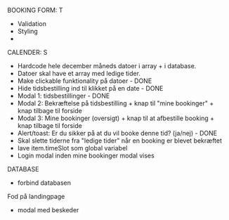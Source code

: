 BOOKING FORM: T

- Validation
- Styling
-

CALENDER: S

- Hardcode hele december måneds datoer i array + i database.
- Datoer skal have et array med ledige tider.
- Make clickable funktionality på datoer - DONE
- Hide tidsbestilling ind til klikket på en date - DONE
- Modal 1: tidsbestillinger - DONE
- Modal 2: Bekræftelse på tidsbestilling + knap til "mine bookinger" + knap tilbage til forside
- Modal 3: Mine bookinger (oversigt) + knap til at afbestille booking + knap tilbage til forside
- Alert/toast: Er du sikker på at du vil booke denne tid? (ja/nej) - DONE
- Skal slette tiderne fra "ledige tider" når en booking er blevet bekræftet
- lave item.timeSlot som global variabel
- Login modal inden mine bookinger modal vises

DATABASE

- forbind databasen

Fod på landingpage

- modal med beskeder
